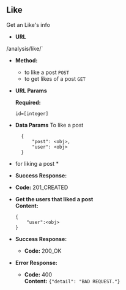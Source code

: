 **Like**
----

 Get an Like's info

* **URL**

 /analysis/like/`

* **Method:**

    * to like a post `POST`
    * to get likes of a post `GET`

*  **URL Params**

   **Required:**

   `id=[integer]`

* **Data Params**
    To like a post

        {
            "post": <obj>,
            "user": <obj>
        }

* for liking a post *
* **Success Response:**
 * **Code:** 201_CREATED

  * **Get the users that liked a post**  <br />
    **Content:**

        {
            "user":<obj>
        }

* **Success Response:**

  * **Code:** 200_OK

* **Error Response:**


  * **Code:** 400  <br />
    **Content:** `{"detail": "BAD REQUEST."}`
